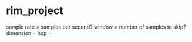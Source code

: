 # rim_project

sample rate = samples per second?
window = number of samples to skip?
dimension = 
hop = 
